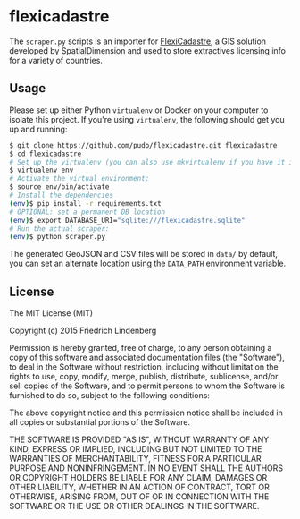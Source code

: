 # flexicadastre

The ``scraper.py`` scripts is an importer for [FlexiCadastre](http://www.spatialdimension.com/Map-Portals), a GIS solution developed by SpatialDimension and used to store extractives licensing info for a variety of countries. 

## Usage

Please set up either Python ``virtualenv`` or Docker on your computer to isolate this project. If you're using ``virtualenv``, the
following should get you up and running:

```bash
$ git clone https://github.com/pudo/flexicadastre.git flexicadastre
$ cd flexicadastre
# Set up the virtualenv (you can also use mkvirtualenv if you have it installed)
$ virtualenv env
# Activate the virtual environment:
$ source env/bin/activate
# Install the dependencies
(env)$ pip install -r requirements.txt
# OPTIONAL: set a permanent DB location
(env)$ export DATABASE_URI="sqlite:///flexicadastre.sqlite"
# Run the actual scraper:
(env)$ python scraper.py
```

The generated GeoJSON and CSV files will be stored in ``data/`` by default, you can set an alternate location using the ``DATA_PATH`` environment variable.

## License

The MIT License (MIT)

Copyright (c) 2015 Friedrich Lindenberg

Permission is hereby granted, free of charge, to any person obtaining a copy
of this software and associated documentation files (the "Software"), to deal
in the Software without restriction, including without limitation the rights
to use, copy, modify, merge, publish, distribute, sublicense, and/or sell
copies of the Software, and to permit persons to whom the Software is
furnished to do so, subject to the following conditions:

The above copyright notice and this permission notice shall be included in all
copies or substantial portions of the Software.

THE SOFTWARE IS PROVIDED "AS IS", WITHOUT WARRANTY OF ANY KIND, EXPRESS OR
IMPLIED, INCLUDING BUT NOT LIMITED TO THE WARRANTIES OF MERCHANTABILITY,
FITNESS FOR A PARTICULAR PURPOSE AND NONINFRINGEMENT. IN NO EVENT SHALL THE
AUTHORS OR COPYRIGHT HOLDERS BE LIABLE FOR ANY CLAIM, DAMAGES OR OTHER
LIABILITY, WHETHER IN AN ACTION OF CONTRACT, TORT OR OTHERWISE, ARISING FROM,
OUT OF OR IN CONNECTION WITH THE SOFTWARE OR THE USE OR OTHER DEALINGS IN THE
SOFTWARE.



